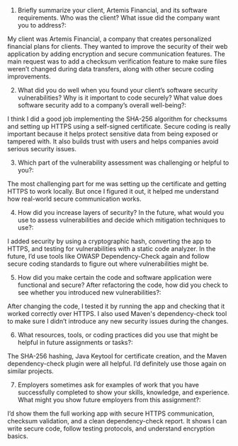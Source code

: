 1. Briefly summarize your client, Artemis Financial, and its software requirements. Who was the client? What issue did the company want you to address?:

My client was Artemis Financial, a company that creates personalized financial plans for clients. They wanted to improve the security of their web application by adding encryption and secure communication features. The main request was to add a checksum verification feature to make sure files weren’t changed during data transfers, along with other secure coding improvements.

2. What did you do well when you found your client’s software security vulnerabilities? Why is it important to code securely? What value does software security add to a company’s overall well-being?:

I think I did a good job implementing the SHA-256 algorithm for checksums and setting up HTTPS using a self-signed certificate. Secure coding is really important because it helps protect sensitive data from being exposed or tampered with. It also builds trust with users and helps companies avoid serious security issues.

3. Which part of the vulnerability assessment was challenging or helpful to you?:

The most challenging part for me was setting up the certificate and getting HTTPS to work locally. But once I figured it out, it helped me understand how real-world secure communication works.

4. How did you increase layers of security? In the future, what would you use to assess vulnerabilities and decide which mitigation techniques to use?:

I added security by using a cryptographic hash, converting the app to HTTPS, and testing for vulnerabilities with a static code analyzer. In the future, I’d use tools like OWASP Dependency-Check again and follow secure coding standards to figure out where vulnerabilities might be.

5. How did you make certain the code and software application were functional and secure? After refactoring the code, how did you check to see whether you introduced new vulnerabilities?:

After changing the code, I tested it by running the app and checking that it worked correctly over HTTPS. I also used Maven's dependency-check tool to make sure I didn’t introduce any new security issues during the changes.

6. What resources, tools, or coding practices did you use that might be helpful in future assignments or tasks?:

The SHA-256 hashing, Java Keytool for certificate creation, and the Maven dependency-check plugin were all helpful. I’d definitely use those again on similar projects.

7. Employers sometimes ask for examples of work that you have successfully completed to show your skills, knowledge, and experience. What might you show future employers from this assignment?:

I’d show them the full working app with secure HTTPS communication, checksum validation, and a clean dependency-check report. It shows I can write secure code, follow testing protocols, and understand encryption basics.
